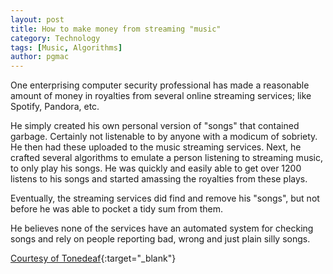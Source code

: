 ```yaml
---
layout: post
title: How to make money from streaming "music"
category: Technology
tags: [Music, Algorithms]
author: pgmac
---
```

One enterprising computer security professional has made a reasonable amount of money in royalties from several online streaming services; like Spotify, Pandora, etc.

He simply created his own personal version of "songs" that contained garbage.  Certainly not listenable to by anyone with a modicum of sobriety.  He then had these uploaded to the music streaming services.  Next, he crafted several algorithms to emulate a person listening to streaming music, to only play his songs.  He was quickly and easily able to get over 1200 listens to his songs and started amassing the royalties from these plays.

Eventually, the streaming services did find and remove his "songs", but not before he was able to pocket a tidy sum from them.

He believes none of the services have an automated system for checking songs and rely on people reporting bad, wrong and just plain silly songs.

[Courtesy of Tonedeaf](http://www.tonedeaf.com.au/news/international-news/359130/hacker-tricks-streaming-services-makes-big-bucks-from-unlistenable-music.htm){:target="_blank"}

